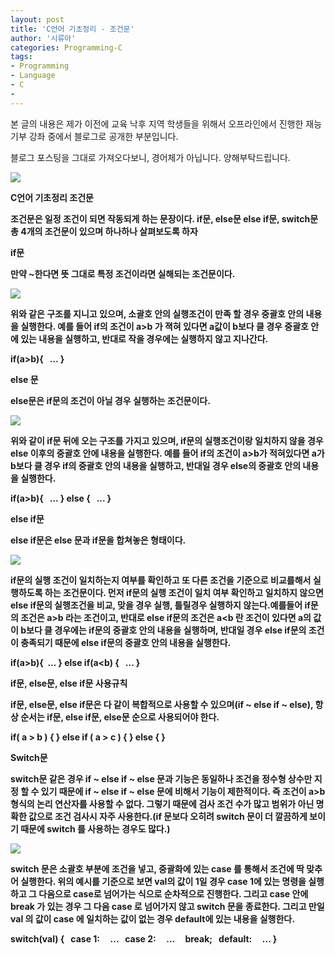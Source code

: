 ```yaml
---
layout: post
title: 'C언어 기초정리 - 조건문'
author: '시류아'
categories: Programming-C
tags:
- Programming
- Language
- C
-
---
```



<script> location.href='https://cafe.naver.com/develoid/701331' ; </script>

<p>  <p></p> </p> <p><p><p>본 글의 내용은 제가 이전에 교육 낙후 지역 학생들을 위해서 오프라인에서 진행한 재능기부 강좌 중에서 블로그로 공개한 부분입니다.</p><p>블로그 포스팅을 그대로 가져오다보니, 경어체가 아닙니다. 양해부탁드립니다.</p><p><b></p></p></p><p>  <p>   <img src="https://dthumb-phinf.pstatic.net/?src=%22http%3A%2F%2Fblogfiles.naver.net%2FMjAxNzAxMThfNzQg%2FMDAxNDg0Njk5NzEzNTUx.lpIW2UJelO03-MshcD76xXwpJbUz_WDrHq3YOkFHMRog.FSyIPgtmGWhGNZFPxuNf4L2wzptfkmv09VH3308M53Yg.PNG.searphiel9%2Fc.png%22&amp;type=cafe_wa740">  </p> </p> <p>  <p>   <p>   C언어 기초정리   <b>조건문  </p>  </p> </p> <p>  <p>조건문은 일정 조건이 되면 작동되게 하는 문장이다. if문, else문 else if문, switch문 총 4개의 조건문이 있으며 하나하나 살펴보도록 하자</p> </p> <p>  <p>   <p></p>  </p> </p> <p>  <p>   <p>   if문  </p>  </p> </p> <p>  <p>만약 ~한다면 뜻 그대로 특정 조건이라면 실해되는 조건문이다.</p> </p> <p>  <p>   <img src="https://dthumb-phinf.pstatic.net/?src=%22http%3A%2F%2Fblogfiles.naver.net%2FMjAxNzAxMThfMjMg%2FMDAxNDg0Njk5OTEwODUy.uCN_MxecbnCrSu856n-xzDDw8OnbGa84ayYh6yHdN24g.lmOSMNMmDfsrMg-HhWLWBgDQ7uxLsCakoBAEI9xt438g.PNG.searphiel9%2F4.png%22&amp;type=cafe_wa740">  </p> </p> <p>  <p>위와 같은 구조를 지니고 있으며, 소괄호 안의 실행조건이 만족 할 경우 중괄호 안의 내용을 실행한다. 예를 들어 if의 조건이 a&gt;b 가 젹혀 있다면 a값이 b보다 클 경우 중괄호 안에 있는 내용을 실행하고, 반대로 작을 경우에는 실행하지 않고 지나간다.</p> </p> <p>  <p>   <p>   if(a&gt;b){   <b>&nbsp;&nbsp;...   <b>}  </p>  </p> </p> <p>  <p>   <p></p>  </p> </p> <p>  <p>   <p>   else 문  </p>  </p> </p> <p>  <p>else문은 if문의 조건이 아닐 경우 실행하는 조건문이다.</p> </p> <p>  <p>   <img src="https://dthumb-phinf.pstatic.net/?src=%22http%3A%2F%2Fblogfiles.naver.net%2FMjAxNzAxMThfMjk2%2FMDAxNDg0Njk5OTg5MTUw.1ng_rtvR0_bAlrcb_WS0gI7i0GDrNnZRqjZthoeAhxYg.rgVG05lFVtktquv399cSQoxOuFFSttvMYebXRWXjI24g.PNG.searphiel9%2F5.png%22&amp;type=cafe_wa740">  </p> </p> <p>  <p>위와 같이 if문 뒤에 오는 구조를 가지고 있으며, if문의 실행조건이랑 일치하지 않을 경우 else 이후의 중괄호 안에 내용을 실행한다. 예를 들어 if의 조건이 a&gt;b가 적혀있다면 a가 b보다 클 경우 if의 중괄호 안의 내용을 실행하고, 반대일 경우 else의 중괄호 안의 내용을 실행한다.</p> </p> <p>  <p>   <p>   if(a&gt;b){   <b>&nbsp;&nbsp;...   <b>}   <b>else&nbsp;{   <b>&nbsp;&nbsp;...   <b>}  </p>  </p> </p> <p>  <p>   <p></p>  </p> </p> <p>  <p>   <p>   else if문  </p>  </p> </p> <p>  <p>else if문은 else 문과 if문을 합쳐놓은 형태이다.</p> </p> <p>  <p>   <img src="https://dthumb-phinf.pstatic.net/?src=%22http%3A%2F%2Fblogfiles.naver.net%2FMjAxNzAxMThfMjkx%2FMDAxNDg0NzAwMDg5MjMz.TU011LubjrWHU5wLcd1DShj9gOXmoqft32PN_cwBraYg.0Ov2rSIKaDWlgiKPxjYl1RaiAh-uwBRZA6wK8TYDc-Yg.PNG.searphiel9%2F6.png%22&amp;type=cafe_wa740">  </p> </p> <p>  <p>if문의 실행 조건이 일치하는지 여부를 확인하고 또 다른 조건을 기준으로 비교를해서 실행하도록 하는 조건문이다. 먼저 if문의 실행 조건이 일치 여부 확인하고 일치하지 않으면 else if문의 실행조건을 비교, 맞을 경우 실행, 틀릴경우 실행하지 않는다.<b><b>예를들어 if문의 조건은 a&gt;b 라는 조건이고, 반대로 else if문의 조건은 a&lt;b 란 조건이 있다면 a의 값이 b보다 클 경우에는 if문의 중괄호 안의 내용을 실행하며, 반대일 경우 else if문의 조건이 충족되기 때문에 else if문의 중괄호 안의 내용을 실행한다.</p> </p> <p>  <p>   <p>   if(a&gt;b){   <b>&nbsp;...   <b>}   <b>else&nbsp;if(a&lt;b)&nbsp;{   <b>&nbsp;&nbsp;...   <b>}  </p>  </p> </p> <p>  <p>   <p></p>  </p> </p> <p>  <p>   <p>   if문, else문, else if문 사용규칙  </p>  </p> </p> <p>  <p>if문, else문, else if문은 다 같이 복합적으로 사용할 수 있으며(if ~ else if ~ else), 항상 순서는 if문, else if문, else문 순으로 사용되어야 한다.</p> </p> <p>  <p>   <p>   if(&nbsp;a&nbsp;&gt;&nbsp;b&nbsp;)&nbsp;{   <b>   <b>}&nbsp;else&nbsp;if&nbsp;(&nbsp;a&nbsp;&gt;&nbsp;c&nbsp;)&nbsp;{   <b>   <b>}&nbsp;else&nbsp;{   <b>   <b>}  </p>  </p> </p> <p>  <p>   <p></p>  </p> </p> <p>  <p>   <p>   Switch문  </p>  </p> </p> <p>  <p>switch문 같은 경우 if ~ else if ~ else 문과 기능은 동일하나 조건을 정수형 상수만 지정 할 수 있기 때문에 if ~ else if ~ else 문에 비해서 기능이 제한적이다. 즉 조건이 a&gt;b 형식의 논리 연산자를 사용할 수 없다. 그렇기 때문에 검사 조건 수가 많고 범위가 아닌 명확한 값으로 조건 검사시 자주 사용한다.<b>(if 문보다 오히려 switch 문이 더 깔끔하게 보이기 때문에 switch 를 사용하는 경우도 많다.)</p> </p> <p>  <p>   <img src="https://dthumb-phinf.pstatic.net/?src=%22http%3A%2F%2Fblogfiles.naver.net%2FMjAxNzAxMThfMjgw%2FMDAxNDg0NzAwNDE1ODMw.H3cEKlp0ruaDLWe_jIZUE0Oqzt84iU-ti4x_jduOmaMg.3MajN9F14Znvj0bbcXRyOaVTlkHP23jlIfUAV1MP5f4g.PNG.searphiel9%2F7.png%22&amp;type=cafe_wa740">  </p> </p> <p>  <p>switch 문은 소괄호 부분에 조건을 넣고, 중괄화에 있는 case 를 통해서 조건에 딱 맞추어 실행한다. 위의 예시를 기준으로 보면 val의 값이 1일 경우 case 1에 있는 명령을 실행하고 그 다음으로 case로 넘어가는 식으로 순차적으로 진행한다. 그리고 case 안에 break 가 있는 경우 그 다음 case 로 넘어가지 않고 switch 문을 종료한다. 그리고 만일 val 의 값이 case 에 일치하는 값이 없는 경우 default에 있는 내용을 실행한다.</p> </p> <p>  <p>   <p>   switch(val)&nbsp;{   <b>&nbsp;&nbsp;case&nbsp;1:   <b>&nbsp;&nbsp;&nbsp;&nbsp;...   <b>&nbsp;&nbsp;case&nbsp;2:   <b>&nbsp;&nbsp;&nbsp;&nbsp;...   <b>&nbsp;&nbsp;&nbsp;&nbsp;break;   <b>&nbsp;&nbsp;default:   <b>&nbsp;&nbsp;&nbsp;&nbsp;...   <b>}  </p>  </p> </p>
